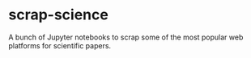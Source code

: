 # scrap-science
A bunch of Jupyter notebooks to scrap some of the most popular web platforms for scientific papers.
